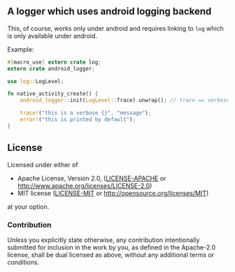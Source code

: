 ## A logger which uses android logging backend

This, of course, works only under android and requires linking to `log` which
is only available under android.

Example:

```rust
#[macro_use] extern crate log;
extern crate android_logger;

use log::LogLevel;

fn native_activity_create() {
    android_logger::init(LogLevel::Trace).unwrap(); // trace == verbose

    trace!("this is a verbose {}", "message");
    error!("this is printed by default");
}
```

## License

Licensed under either of

 * Apache License, Version 2.0, ([LICENSE-APACHE](LICENSE-APACHE) or http://www.apache.org/licenses/LICENSE-2.0)
 * MIT license ([LICENSE-MIT](LICENSE-MIT) or http://opensource.org/licenses/MIT)

at your option.

### Contribution

Unless you explicitly state otherwise, any contribution intentionally
submitted for inclusion in the work by you, as defined in the Apache-2.0
license, shall be dual licensed as above, without any additional terms or
conditions.
